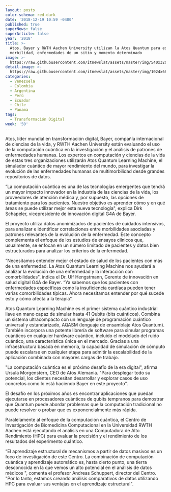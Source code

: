 ```yaml
---
layout: posts
color-schema: red-dark
date: '2018-12-19 10:59 -0400'
published: true
superNews: false
superArticle: false
year: '2018'
title: >-
  Atos, Bayer y RWTH Aachen University utilizan la Atos Quantum para estudiar la
  morbilidad, enfermedades de un sitio y momento determinado
image: >-
  https://raw.githubusercontent.com/itnewslat/assets/master/img/540x320/Medicinas-p.jpg
detail-image: >-
  https://raw.githubusercontent.com/itnewslat/assets/master/img/1024x680/Medicinas-g.jpg
categories:
  - Venezuela
  - Colombia
  - Argentina
  - Perú
  - Ecuador
  - Chile
  - Panama
tags:
  - Transformación Digital
week: '50'
---
```

Atos, líder mundial en transformación digital, Bayer, compañía internacional de ciencias de la vida, y RWTH Aachen University están evaluando el uso de la computación cuántica en la investigación y el análisis de patrones de enfermedades humanas. Los expertos en computación y ciencias de la vida de estas tres organizaciones utilizarán Atos Quantum Learning Machine, el simulador cuántico de mayor rendimiento del mundo, para investigar la evolución de las enfermedades humanas de multimorbilidad desde grandes repositorios de datos.

“La computación cuántica es una de las tecnologías emergentes que tendrá un mayor impacto innovador en la industria de las ciencias de la vida, los proveedores de atención médica y, por supuesto, las opciones de tratamiento para los pacientes. Nuestro objetivo es aprender cómo y en qué áreas se puede utilizar mejor esta nueva tecnología", explica Dirk Schapeler, vicepresidente de innovación digital G4A de Bayer.

El proyecto utiliza datos anonimizados de pacientes de cuidados intensivos, para analizar e identificar correlaciones entre morbilidades asociadas y patrones relevantes de la evolución de la enfermedad. Este concepto complementa el enfoque de los estudios de ensayos clínicos que, usualmente, se enfocan en un número limitado de pacientes y datos bien estructurados para analizar los criterios de la enfermedad.

“Necesitamos entender mejor el estado de salud de los pacientes con más de una enfermedad. La Atos Quantum Learning Machine nos ayudará a analizar la evolución de una enfermedad y la interacción con comorbilidades", indica el Dr. Ulf Hengstmann, Gerente de innovación en salud digital G4A de Bayer. “Ya sabemos que los pacientes con enfermedades específicas como la insuficiencia cardíaca pueden tener varias comorbilidades típicas. Ahora necesitamos entender por qué sucede esto y cómo afecta a la terapia”.

Atos Quantum Learning Machine es el primer sistema cuántico industrial llave en mano capaz de simular hasta 41 Qubits (bits cuánticos). Combina un sistema ultracompacto con un lenguaje de programación cuántico universal y estandarizado, AQASM (lenguaje de ensamblaje Atos Quantum). También incorpora una potente librería de software para simular programas cuánticos en cualquier hardware cuántico, incluido el modelado del ruido cuántico, una característica única en el mercado. Gracias a una infraestructura basada en memoria, la capacidad de simulación de cómputo puede escalarse en cualquier etapa para admitir la escalabilidad de la aplicación combinada con mayores cargas de trabajo.

"La computación cuántica es el próximo desafío de la era digital", afirma Ursula Morgenstern, CEO de Atos Alemania. "Para desplegar todo su potencial, los clientes necesitan desarrollar y explorar casos de uso concretos como lo está haciendo Bayer en este proyecto".

El desafío en los próximos años es encontrar aplicaciones que puedan ejecutarse en procesadores cuánticos de qubits tempranos para demostrar que Quantum puede abordar problemas que la computación tradicional no puede resolver o probar que es exponencialmente más rápida.

Paralelamente al enfoque de la computación cuántica, el Centro de Investigación de Biomedicina Computacional en la Universidad RWTH Aachen está ejecutando el análisis en una Computadora de Alto Rendimiento (HPC) para evaluar la precisión y el rendimiento de los resultados del experimento cuántico.

“El aprendizaje estructural de mecanismos a partir de datos masivos es un foco de investigación de este Centro. La combinación de computación cuántica y aprendizaje automático es, hasta cierto punto, una tierra desconocida en la que vemos un alto potencial en el análisis de datos médicos ", comenta el profesor Andreas Schuppert, director del Centro. "Por lo tanto, estamos creando análisis comparativos de datos utilizando HPC para evaluar sus ventajas en el aprendizaje estructural".